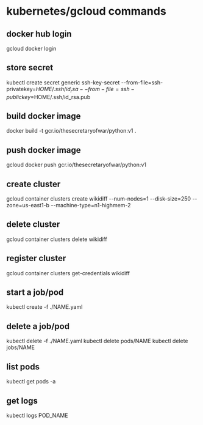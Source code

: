 # kubernetes/gcloud commands

## docker hub login
gcloud docker login

## store secret
kubectl create secret generic ssh-key-secret --from-file=ssh-privatekey=$HOME/.ssh/id_rsa --from-file=ssh-publickey=$HOME/.ssh/id_rsa.pub

## build docker image
docker build -t gcr.io/thesecretaryofwar/python:v1 .

## push docker image
gcloud docker push gcr.io/thesecretaryofwar/python:v1

## create cluster
gcloud container clusters create wikidiff --num-nodes=1 --disk-size=250 --zone=us-east1-b --machine-type=n1-highmem-2

## delete cluster
gcloud container clusters delete wikidiff

## register cluster
gcloud container clusters get-credentials wikidiff

## start a job/pod
kubectl create -f ./NAME.yaml

## delete a job/pod
kubectl delete -f ./NAME.yaml
kubectl delete pods/NAME
kubectl delete jobs/NAME

## list pods
kubectl get pods -a

## get logs
kubectl logs POD_NAME
